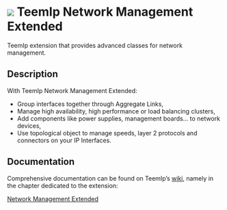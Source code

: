 # <img src="https://wiki.teemip.net/lib/exe/fetch.php?media=extensions:classicon_clusternetwork.png"> TeemIp Network Management Extended
TeemIp extension that provides advanced classes for network management.


## Description

With TeemIp Network Management Extended:

- Group interfaces together through Aggregate Links,
- Manage high availability, high performance or load balancing clusters,
- Add components like power supplies, management boards… to network devices,
- Use topological object to manage speeds, layer 2 protocols and connectors on your IP Interfaces.
    

## Documentation

Comprehensive documentation can be found on TeemIp’s [wiki][1], namely in the chapter dedicated to the extension:

[Network Management Extended][2]

[1]: https://wiki.teemip.net
[2]: https://wiki.teemip.net/doku.php?id=extensions:teemip-network-mgmt-extended
